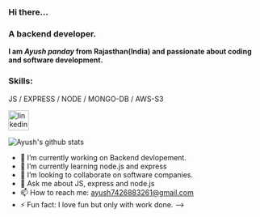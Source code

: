 ### Hi there...
### A backend developer.
**I am *Ayush panday* from Rajasthan(India) and passionate about coding and software development.**

### Skills: 
JS / EXPRESS / NODE / MONGO-DB / AWS-S3
 
[<img src='https://cdn.jsdelivr.net/npm/simple-icons@3.0.1/icons/linkedin.svg' alt='linkedin' height='40'>](https://www.linkedin.com/in/ayush-panday-799b3120b//) 

![Ayush's github stats](https://github-readme-stats.vercel.app/api?username=AyushPanday1)
- 🔭 I’m currently working on Backend devlopement.
- 🌱 I’m currently learning node.js and express
- 👯 I’m looking to collaborate on software companies.
- 💬 Ask me about JS, express and node.js
- 📫 How to reach me:  ayush7426883261@gmail.com
- ⚡ Fun fact: I love fun but only with work done.
-->
